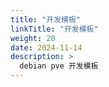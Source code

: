 ```yaml
---
title: "开发模板"
linkTitle: "开发模板"
weight: 20
date: 2024-11-14
description: >
  debian pve 开发模板
---
```



